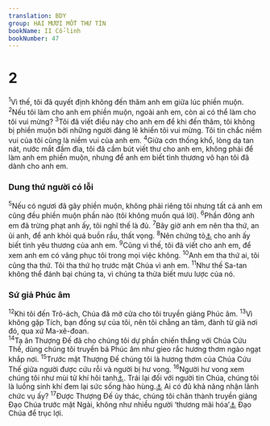 ```yaml
---
translation: BDY
group: HAI MƯƠI MỐT THƯ TÍN
bookName: II Cổ-linh 
bookNumber: 47
---
```


<div class="title"><h1>2</h1></div>
<span class="verse 2co_2_1"><sup>1</sup>Vì thế, tôi đã quyết định không đến thăm anh em giữa lúc phiền muộn. </span>
<span class="verse 2co_2_2"><sup>2</sup>Nếu tôi làm cho anh em phiền muộn, ngoài anh em, còn ai có thể làm cho tôi vui mừng? </span>
<span class="verse 2co_2_3"><sup>3</sup>Tôi đã viết điều này cho anh em để khi đến thăm, tôi không bị phiền muộn bởi những người đáng lẽ khiến tôi vui mừng. Tôi tin chắc niềm vui của tôi cũng là niềm vui của anh em. </span>
<span class="verse 2co_2_4"><sup>4</sup>Giữa cơn thống khổ, lòng dạ tan nát, nước mắt đầm đìa, tôi đã cầm bút viết thư cho anh em, không phải để làm anh em phiền muộn, nhưng để anh em biết tình thương vô hạn tôi đã dành cho anh em.</span>
<div class="title"><h3>Dung thứ người có lỗi</h3></div>
<span class="verse 2co_2_5"><sup>5</sup>Nếu có ngươi đã gây phiền muộn, không phải riêng tôi nhưng tất cả anh em cũng đều phiền muộn phần nào (tôi không muốn quá lời). </span>
<span class="verse 2co_2_6"><sup>6</sup>Phần đông anh em đã trừng phạt anh ấy, tôi nghĩ thế là đủ. </span>
<span class="verse 2co_2_7"><sup>7</sup>Bây giờ anh em nên tha thứ, an ủi anh, để anh khỏi quá buồn rầu, thất vọng. </span>
<span class="verse 2co_2_8"><sup>8</sup>Nên chứng tỏ<a href="#" data-toggle="tooltip" data-placement="bottom" title="Nt xác nhận">⚓</a> cho anh ấy biết tình yêu thương của anh em. </span>
<span class="verse 2co_2_9"><sup>9</sup>Cũng vì thế, tôi đã viết cho anh em, để xem anh em có vâng phục tôi trong mọi việc không. </span>
<span class="verse 2co_2_10"><sup>10</sup>Anh em tha thứ ai, tôi cũng tha thứ. Tôi tha thứ họ trước mặt Chúa vì anh em. </span>
<span class="verse 2co_2_11"><sup>11</sup>Như thế Sa-tan không thể đánh bại chúng ta, vì chúng ta thừa biết mưu lược của nó.</span>
<div class="title"><h3>Sứ giả Phúc âm</h3></div>
<span class="verse 2co_2_12"><sup>12</sup>Khi tôi đến Trô-ách, Chúa đã mở cửa cho tôi truyền giảng Phúc âm.</span>
<span class="verse 2co_2_13"><sup>13</sup>Vì không gặp Tích, bạn đồng sự của tôi, nên tôi chẳng an tâm, đành từ giã nơi đó, qua xứ Ma-xê-đoan.<br/></span>
<span class="verse 2co_2_14"><sup>14</sup>Tạ ân Thượng Đế đã cho chúng tôi dự phần chiến thắng với Chúa Cứu Thế, dùng chúng tôi truyền bá Phúc âm như gieo rắc hương thơm ngào ngạt khắp nơi. </span>
<span class="verse 2co_2_15"><sup>15</sup>Trước mặt Thượng Đế chúng tôi là hương thơm của Chúa Cứu Thế giữa người được cứu rỗi và người bị hư vong. </span>
<span class="verse 2co_2_16"><sup>16</sup>Người hư vong xem chúng tôi như mùi tử khí hôi tanh<a href="#" data-toggle="tooltip" data-placement="bottom" title="Nt mùi chết làm cho chết">⚓</a>. Trái lại đối với người tin Chúa, chúng tôi là luồng sinh khí đem lại sức sống hào hùng.<a href="#" data-toggle="tooltip" data-placement="bottom" title="Nt mùi sống làm cho sống">⚓</a> Ai có đủ khả năng nhận lãnh chức vụ ấy? </span>
<span class="verse 2co_2_17"><sup>17</sup>Được Thượng Đế ủy thác, chúng tôi chân thành truyền giảng Đạo Chúa trước mặt Ngài, không như nhiều người ‘thương mãi hóa’<a href="#" data-toggle="tooltip" data-placement="bottom" title="Ctd bán rao">⚓</a> Đạo Chúa để trục lợi.</span>
